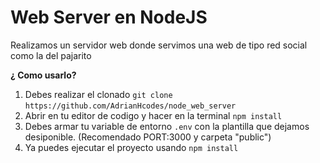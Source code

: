 # Web Server en NodeJS
Realizamos un servidor web donde servimos una web de tipo red social como la del pajarito


**¿ Como usarlo?**

 1. Debes realizar el clonado `git clone` `https://github.com/AdrianHcodes/node_web_server`
 2. Abrir en tu editor de codigo y hacer en la terminal `npm install`
 3. Debes armar tu variable de entorno `.env` con la plantilla que dejamos desiponible. (Recomendado PORT:3000 y carpeta "public")
 4. Ya puedes ejecutar el proyecto usando `npm install`
 